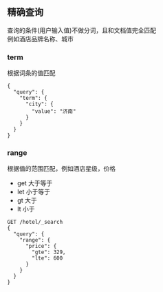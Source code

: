 ## 精确查询
查询的条件(用户输入值)不做分词，且和文档值完全匹配  
例如酒店品牌名称、城市

### term
根据词条的值匹配
```kibana
{
  "query": {
    "term": {
      "city": {
        "value": "济南"
      }
    }
  }
}
```

### range
根据值的范围匹配，例如酒店星级，价格
- get 大于等于
- let 小于等于
- gt 大于
- lt 小于
```kibana
GET /hotel/_search
{
  "query": {
    "range": {
      "price": {
        "gte": 329,
        "lte": 600
      }
    }
  }
}
```


